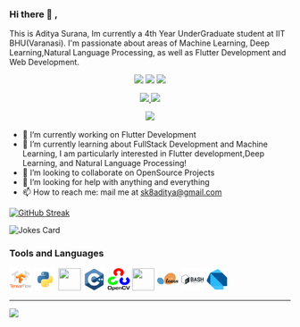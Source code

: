 
### Hi there 👋  ,
This is Aditya Surana, Im currently a 4th Year UnderGraduate student at IIT BHU(Varanasi). I'm passionate about areas of Machine Learning, 
Deep Learning,Natural Language Processing, as well as Flutter Development and Web Development.




<p align="center"><a href="https://twitter.com/theadityasurana"><img src="https://img.shields.io/badge/twitter-%231DA1F2.svg?&style=for-the-badge&logo=twitter&logoColor=white" height=25></a> <a href="https://www.linkedin.com/in/adityasurana7/"><img src="https://img.shields.io/badge/linkedin-%230077B5.svg?&style=for-the-badge&logo=linkedin&logoColor=white" height=25></a> <a href="https://www.instagram.com/adityasurana7/"><img src="https://img.shields.io/badge/instagram-%23E4405F.svg?&style=for-the-badge&logo=instagram&logoColor=white" height=25></a> 
</p>

<p align=center>
  <a href="https://github.com/Terabyte17">
    <img src="https://badges.pufler.dev/visits/Terabyte17/theadityasurana?style=flat-square&color=black&logo=github">
  </a>
  <a href="https://github.com/theadityasurana?tab=repositories">
    <img src="https://badges.pufler.dev/repos/theadityasurana?style=flat-square&color=black&logo=github">
  </a>
</p>
<p align="center">
<a href="https://github.com/Terabyte17"><img src="https://img.shields.io/github/followers/theadityasurana?style=social"></a>
</p>

- 🔭 I’m currently working on Flutter Development
- 🌱 I’m currently learning about FullStack Development and Machine Learning, I am particularly interested in Flutter development,Deep Learning, and Natural Language Processing!
- 👯 I’m looking to collaborate on OpenSource Projects
- 🤔 I’m looking for help with anything and everything 
- 📫 How to reach me: mail me at sk8aditya@gmail.com


[![GitHub Streak](https://github-readme-streak-stats.herokuapp.com/?user=theadityasurana)](https://git.io/streak-stats)


![Jokes Card](https://readme-jokes.vercel.app/api)

### Tools and Languages
<img src="https://github.com/github/explore/raw/main/topics/tensorflow/tensorflow.png" width="40" height="40" /> <img src="https://github.com/github/explore/raw/main/topics/python/python.png" width="40" height="40" /> <img src="https://answers.ros.org/upfiles/14554624266871161.png" width="40" height="40" /> <img src="https://github.com/github/explore/raw/main/topics/cpp/cpp.png" width="40" height="40" /> <img src="https://github.com/github/explore/raw/main/topics/opencv/opencv.png" width="40" height="40" /> <img src="https://www.gymlibrary.dev/_static/img/gym_logo_black.svg" width="40" height="40" /> <img src="https://github.com/github/explore/raw/main/topics/scikit-learn/scikit-learn.png" width="40" height="40" /> <img src="https://github.com/github/explore/raw/main/topics/bash/bash.png" width="40" height="40" /> <img src="https://github.com/github/explore/raw/main/topics/dart/dart.png" width="40" height="40" /> </code><hr/>

![](https://komarev.com/ghpvc/?username=theadityasurana)
